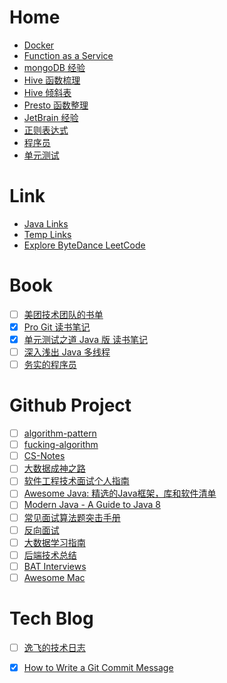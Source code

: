 # Home

* [Docker](1/Docker.md)
* [Function as a Service](1/FaaS.md)
* [mongoDB 经验](/database/mongoDB%20经验.md)
* [Hive 函数梳理](/database/Hive%20函数梳理.md)
* [Hive 倾斜表](/database/Hive%20倾斜表.md)
* [Presto 函数整理](/database/Presto%20函数整理.md)
* [JetBrain 经验](1/JetBrain%20经验.md)
* [正则表达式](1/正则表达式.md)
* [程序员](1/程序员.md)
* [单元测试](1/单元测试.md)

# Link

* [Java Links](/link/Java%20Links.md)
* [Temp Links](/link/Temp%20Links.md)
* [Explore ByteDance LeetCode](/link/Explore%20ByteDance%20LeetCode.md)

# Book

* [ ] [美团技术团队的书单](https://tech.meituan.com/2020/04/23/read-book-2020-04-23.html)
* [x] [Pro Git 读书笔记](/book/Pro%20Git%20读书笔记.md)
* [x] [单元测试之道 Java 版 读书笔记](/book/单元测试之道%20Java%20版%20读书笔记.md)
* [ ] [深入浅出 Java 多线程](http://concurrent.redspider.group/article/01/1.html)
* [ ] [务实的程序员](https://github.com/HabenChan/pragmatic-programmer-zh)

# Github Project

* [ ] [algorithm-pattern](https://github.com/greyireland/algorithm-pattern)
* [ ] [fucking-algorithm](https://github.com/labuladong/fucking-algorithm)
* [ ] [CS-Notes](https://github.com/CyC2018/CS-Notes)
* [ ] [大数据成神之路](https://github.com/wangzhiwubigdata/God-Of-BigData)
* [ ] [软件工程技术面试个人指南](https://github.com/kdn251/interviews/blob/master/README-zh-cn.md)
* [ ] [Awesome Java: 精选的Java框架，库和软件清单](https://github.com/akullpp/awesome-java)
* [ ] [Modern Java - A Guide to Java 8](https://github.com/winterbe/java8-tutorial)
* [ ] [常见面试算法题突击手册](https://github.com/yifeikong/interview)
* [ ] [反向面试](https://github.com/yifeikong/reverse-interview-zh)
* [ ] [大数据学习指南](https://github.com/Dr11ft/BigDataGuide)
* [ ] [后端技术总结](https://github.com/NotFound9/interviewGuide)
* [ ] [BAT Interviews](https://github.com/lengyue1024/BAT_interviews)
* [ ] [Awesome Mac](https://github.com/jaywcjlove/awesome-mac/blob/master/README-zh.md)

# Tech Blog

* [ ] [逸飞的技术日志](https://yifei.me/)
* [x] [How to Write a Git Commit Message](https://chris.beams.io/posts/git-commit/)


